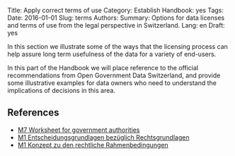 Title: Apply correct terms of use
Category: Establish
Handbook: yes
Tags:
Date: 2016-01-01
Slug: terms
Authors:
Summary: Options for data licenses and terms of use from the legal perspective in Switzerland.
Lang: en
Draft: yes


In this section we illustrate some of the ways that the licensing process can help assure long term usefulness of the data for a variety of end-users.

In this part of the Handbook we will place reference to the official recommendations from Open Government Data Switzerland, and provide some illustrative examples for data owners who need to understand the implications of decisions in this area.

## References

- [M7 Worksheet for government authorities](/m7-recht-arbeitshilfe-en)
- [M1 Entscheidungsgrundlagen bezüglich Rechtsgrundlagen](/m1-entscheid-rechtsgrundlagen-de)
- [M1 Konzept zu den rechtliche Rahmenbedingungen](/m1-rechtliche-rahmen-de)
